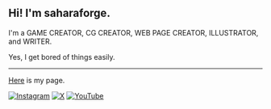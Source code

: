 ## Hi! I'm saharaforge.

I'm a GAME CREATOR, CG CREATOR, WEB PAGE CREATOR, ILLUSTRATOR, and WRITER.

Yes, I get bored of things easily.

 ---

[Here](https://saharaforge.com) is my page.

<a href="https://instagram.com/saharaforge" target="_blank"><img alt="Instagram" src="https://img.shields.io/badge/Instagram-%2312100E.svg?&style=for-the-badge&logo=Instagram&logoColor=CF2E92" /></a>
<a href="https://x.com/saharaforge" target="_blank"><img alt="X" src="https://img.shields.io/badge/X-%2312100E.svg?&style=for-the-badge&logo=X&logoColor=white" /></a>
<a href="https://youtube.com/@saharaforge" target="_blank"><img alt="YouTube" src="https://img.shields.io/badge/YouTube-%23DA1725.svg?&style=for-the-badge&logo=YouTube&logoColor=white" /></a>
